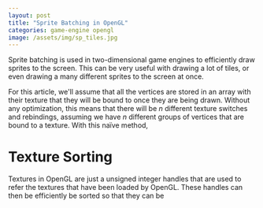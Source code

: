 ```yaml
---
layout: post
title: "Sprite Batching in OpenGL"
categories: game-engine opengl
image: /assets/img/sp_tiles.jpg
---
```


Sprite batching is used in two-dimensional game engines to efficiently draw 
sprites to the screen. This can be very useful with drawing a lot of tiles, or
even drawing a many different sprites to the screen at once.

For this article, we'll assume that all the vertices are stored in an array with
their texture that they will be bound to once they are being drawn. Without any
optimization, this means that there will be *n* different texture switches and 
rebindings, assuming we have *n* different groups of vertices that are bound 
to a texture. With this na&iuml;ve method, 


Texture Sorting
===============

Textures in OpenGL are just a unsigned integer handles that are used to refer 
the textures that have been loaded by OpenGL. These handles can then be efficiently
be sorted so that they can be 
